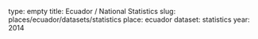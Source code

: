 type: empty
title: Ecuador / National Statistics
slug: places/ecuador/datasets/statistics
place: ecuador
dataset: statistics
year: 2014
